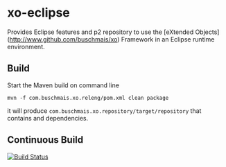 xo-eclipse
===========

Provides Eclipse features and p2 repository to use the [eXtended Objects] (http://www.github.com/buschmais/xo) Framework in an Eclipse runtime environment. 


Build
-----
Start the Maven build on command line

	mvn -f com.buschmais.xo.releng/pom.xml clean package

it will produce `com.buschmais.xo.repository/target/repository` that contains  and dependencies. 


Continuous Build
----------------

[![Build Status](https://secure.travis-ci.org/BluWings/xo-eclipse.png)](http://travis-ci.org/BluWings/xo-eclipse)
